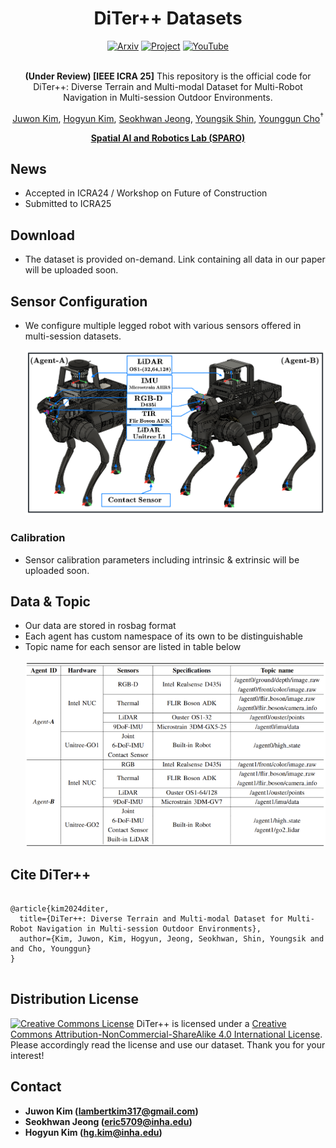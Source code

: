 <div align="center">
  <h1>DiTer++ Datasets</h1>
  <a href="https://arxiv.org/abs/2412.05839"><img src="https://img.shields.io/badge/arXiv-2412.05839-b31b1b.svg?style=flat-square" alt="Arxiv" /></a>
  <a href="https://sites.google.com/view/diter-plusplus"><img src="https://github.com/sparolab/Joint_ID/blob/main/fig/badges/badge-website.svg" alt="Project" /></a>
  <a href="https://youtu.be/RJ_netgAOT8"><img src="https://badges.aleen42.com/src/youtube.svg" alt="YouTube" /></a>
  <br />
  <br />
  
**(Under Review) [IEEE ICRA 25]** This repository is the official code for DiTer++: Diverse Terrain and Multi-modal Dataset for Multi-Robot Navigation in Multi-session Outdoor Environments.

  <a href="https://scholar.google.com/citations?user=2bvLmqQAAAAJ&hl=ko" target="_blank">Juwon Kim</a><sup></sup>,
  <a href="https://scholar.google.com/citations?user=t5UEbooAAAAJ&hl=ko" target="_blank">Hogyun Kim</a><sup></sup>,
  <a href="https://scholar.google.com/citations?user=ZAO6skQAAAAJ&hl=ko" target="_blank">Seokhwan Jeong</a><sup></sup>,
  <a href="https://scholar.google.com/citations?user=gGfBRawAAAAJ&hl=ko" target="_blank">Youngsik Shin</a><sup></sup>,
  <a href="https://scholar.google.com/citations?user=W5MOKWIAAAAJ&hl=ko" target="_blank">Younggun Cho</a><sup>†</sup>

**[Spatial AI and Robotics Lab (SPARO)](https://sites.google.com/view/sparo/%ED%99%88?authuser=0&pli=1)**
  
</div>

## News
* Accepted in ICRA24 / Workshop on Future of Construction
* Submitted to ICRA25


## Download
* The dataset is provided on-demand. Link containing all data in our paper will be uploaded soon. 

## Sensor Configuration
* We configure multiple legged robot with various sensors offered in multi-session datasets.
	<p align="center"><img src=fig/sensor_setup.png/></p>
### Calibration
* Sensor calibration parameters including intrinsic & extrinsic will be uploaded soon.

## Data & Topic
* Our data are stored in rosbag format
* Each agent has custom namespace of its own to be distinguishable
* Topic name for each sensor are listed in table below
	<p align="center"><img src=fig/topics.png /></p>	

## Cite DiTer++
<pre>
<code>
@article{kim2024diter,
  title={DiTer++: Diverse Terrain and Multi-modal Dataset for Multi-Robot Navigation in Multi-session Outdoor Environments},
  author={Kim, Juwon, Kim, Hogyun, Jeong, Seokhwan, Shin, Youngsik and  and Cho, Younggun}
}
</code>
</pre>  

## Distribution License
<a rel="license" href="http://creativecommons.org/licenses/by-nc-sa/4.0/"><img alt="Creative Commons License" style="border-width:0" src="https://i.creativecommons.org/l/by-nc-sa/4.0/88x31.png" /></a>
DiTer++ is licensed under a <a rel="license" href="http://creativecommons.org/licenses/by-nc-sa/4.0/">Creative Commons Attribution-NonCommercial-ShareAlike 4.0 International License</a>. Please accordingly read the license and use our dataset. Thank you for your interest! 

## Contact
* **Juwon Kim (lambertkim317@gmail.com)**
* **Seokhwan Jeong (eric5709@inha.edu)**
* **Hogyun Kim (hg.kim@inha.edu)**



